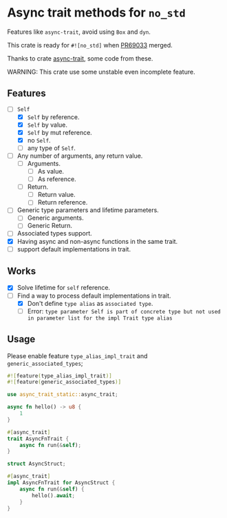 # Async trait methods for `no_std`

Features like `async-trait`, avoid using `Box` and `dyn`.

This crate is ready for `#![no_std]` when [PR69033](https://github.com/rust-lang/rust/pull/69033) merged.

Thanks to crate [async-trait](https://github.com/dtolnay/async-trait), some code from these.

WARNING: This crate use some unstable even incomplete feature.

## Features

- [ ] `Self`
  - [X] `Self` by reference.
  - [X] `Self` by value.
  - [X] `Self` by mut reference.
  - [X] no `Self`.
  - [ ] any type of `Self`.
- [ ] Any number of arguments, any return value.
  - [ ] Arguments.
    - [ ] As value.
    - [ ] As reference.
  - [ ] Return.
    - [ ] Return value.
    - [ ] Return reference.
- [ ] Generic type parameters and lifetime parameters.
  - [ ] Generic arguments.
  - [ ] Generic Return.
- [ ] Associated types support.
- [X] Having async and non-async functions in the same trait.
- [ ] support default implementations in trait.

## Works

- [X] Solve lifetime for `self` reference.
- [ ] Find a way to process default implementations in trait.
  - [X] Don't define `type alias` as `associated type`.
  - [ ] Error: `type parameter Self is part of concrete type but not used in parameter list for the impl Trait type alias`

## Usage

Please enable feature `type_alias_impl_trait` and `generic_associated_types`;

```rust
#![feature(type_alias_impl_trait)]
#![feature(generic_associated_types)]

use async_trait_static::async_trait;

async fn hello() -> u8 {
    1
}

#[async_trait]
trait AsyncFnTrait {
    async fn run(&self);
}

struct AsyncStruct;

#[async_trait]
impl AsyncFnTrait for AsyncStruct {
    async fn run(&self) {
        hello().await;
    }
}

```

